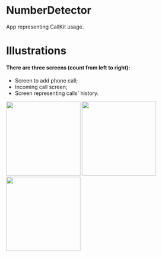 # NumberDetector
App representing CallKit usage.

# Illustrations
#### There are three screens (count from left to right):
- Screen to add phone call;
- Incoming call screen;
- Screen representing calls' history.
<p float="center">
 <img src="https://user-images.githubusercontent.com/31551241/189049083-88623dc3-d57e-4bea-8e4b-4eabcc8e1cc5.PNG" width="200" />
 <img src="https://user-images.githubusercontent.com/31551241/189049089-94336280-488d-422e-8fb9-6a468eb7fa90.PNG" width="200" /> 
 <img src="https://user-images.githubusercontent.com/31551241/189049105-d916becd-04b1-42e0-a8c3-c9dee5e1db5a.PNG" width="200" />
</p>
